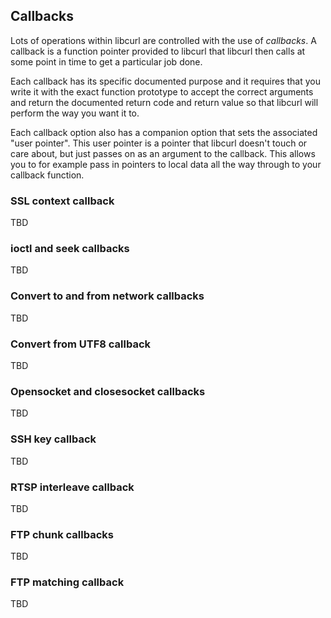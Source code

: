 ## Callbacks

Lots of operations within libcurl are controlled with the use of *callbacks*.
A callback is a function pointer provided to libcurl that libcurl then calls
at some point in time to get a particular job done.

Each callback has its specific documented purpose and it requires that you
write it with the exact function prototype to accept the correct arguments and
return the documented return code and return value so that libcurl will
perform the way you want it to.

Each callback option also has a companion option that sets the associated
"user pointer". This user pointer is a pointer that libcurl doesn't touch or
care about, but just passes on as an argument to the callback. This allows you
to for example pass in pointers to local data all the way through to your
callback function.

### SSL context callback

TBD

### ioctl and seek callbacks

TBD

### Convert to and from network callbacks

TBD

### Convert from UTF8 callback

TBD

### Opensocket and closesocket callbacks

TBD

### SSH key callback

TBD

### RTSP interleave callback

TBD

### FTP chunk callbacks

TBD

### FTP matching callback

TBD

